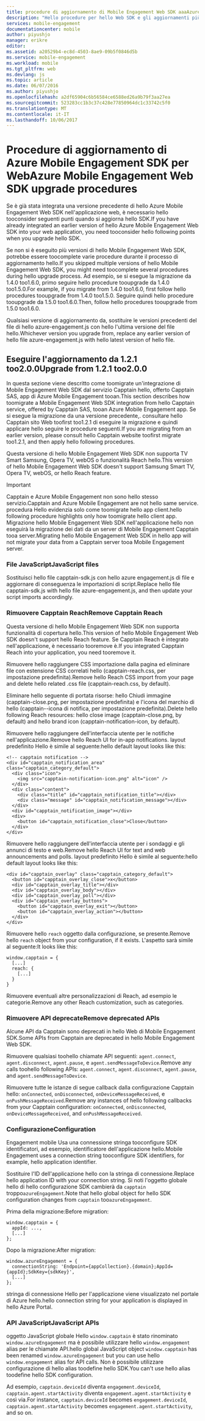 ```yaml
---
title: procedure di aggiornamento di Mobile Engagement Web SDK aaaAzure | Documenti Microsoft
description: "Hello procedure per hello Web SDK e gli aggiornamenti più recenti per Azure Mobile Engagement"
services: mobile-engagement
documentationcenter: mobile
author: piyushjo
manager: erikre
editor: 
ms.assetid: a20529b4-ec8d-4503-8ae9-09b5f0846d5b
ms.service: mobile-engagement
ms.workload: mobile
ms.tgt_pltfrm: web
ms.devlang: js
ms.topic: article
ms.date: 06/07/2016
ms.author: piyushjo
ms.openlocfilehash: a2df65904c6b56584ce6588ed26a9b79f3aa27ea
ms.sourcegitcommit: 523283cc1b3c37c428e77850964dc1c33742c5f0
ms.translationtype: MT
ms.contentlocale: it-IT
ms.lasthandoff: 10/06/2017
---
```

# <a name="azure-mobile-engagement-web-sdk-upgrade-procedures"></a><span data-ttu-id="de27f-103">Procedure di aggiornamento di Azure Mobile Engagement SDK per Web</span><span class="sxs-lookup"><span data-stu-id="de27f-103">Azure Mobile Engagement Web SDK upgrade procedures</span></span>
<span data-ttu-id="de27f-104">Se è già stata integrata una versione precedente di hello Azure Mobile Engagement Web SDK nell'applicazione web, è necessario hello tooconsider seguenti punti quando si aggiorna hello SDK.</span><span class="sxs-lookup"><span data-stu-id="de27f-104">If you have already integrated an earlier version of hello Azure Mobile Engagement Web SDK into your web application, you need tooconsider hello following points when you upgrade hello SDK.</span></span>

<span data-ttu-id="de27f-105">Se non si è eseguito più versioni di hello Mobile Engagement Web SDK, potrebbe essere toocomplete varie procedure durante il processo di aggiornamento hello.</span><span class="sxs-lookup"><span data-stu-id="de27f-105">If you skipped multiple versions of hello Mobile Engagement Web SDK, you might need toocomplete several procedures during hello upgrade process.</span></span> <span data-ttu-id="de27f-106">Ad esempio, se si esegue la migrazione da 1.4.0 too1.6.0, primo seguire hello procedure tooupgrade da 1.4.0 too1.5.0.</span><span class="sxs-lookup"><span data-stu-id="de27f-106">For example, if you migrate from 1.4.0 too1.6.0, first follow hello procedures tooupgrade from 1.4.0 too1.5.0.</span></span> <span data-ttu-id="de27f-107">Seguire quindi hello procedure tooupgrade da 1.5.0 too1.6.0.</span><span class="sxs-lookup"><span data-stu-id="de27f-107">Then, follow hello procedures tooupgrade from 1.5.0 too1.6.0.</span></span>

<span data-ttu-id="de27f-108">Qualsiasi versione di aggiornamento da, sostituire le versioni precedenti del file di hello azure-engagement.js con hello l'ultima versione del file hello.</span><span class="sxs-lookup"><span data-stu-id="de27f-108">Whichever version you upgrade from, replace any earlier version of hello file azure-engagement.js with hello latest version of hello file.</span></span>

## <a name="upgrade-from-121-too200"></a><span data-ttu-id="de27f-109">Eseguire l'aggiornamento da 1.2.1 too2.0.0</span><span class="sxs-lookup"><span data-stu-id="de27f-109">Upgrade from 1.2.1 too2.0.0</span></span>
<span data-ttu-id="de27f-110">In questa sezione viene descritto come toomigrate un'integrazione di Mobile Engagement Web SDK dal servizio Capptain hello, offerto Capptain SAS, app di Azure Mobile Engagement tooan.</span><span class="sxs-lookup"><span data-stu-id="de27f-110">This section describes how toomigrate a Mobile Engagement Web SDK integration from hello Capptain service, offered by Capptain SAS, tooan Azure Mobile Engagement app.</span></span> <span data-ttu-id="de27f-111">Se si esegue la migrazione da una versione precedente,. consultare hello Capptain sito Web toofirst too1.2.1 di eseguire la migrazione e quindi applicare hello seguire le procedure seguenti.</span><span class="sxs-lookup"><span data-stu-id="de27f-111">If you are migrating from an earlier version, please consult hello Capptain website toofirst migrate too1.2.1, and then apply hello following procedures.</span></span>

<span data-ttu-id="de27f-112">Questa versione di hello Mobile Engagement Web SDK non supporta TV Smart Samsung, Opera TV, webOS o funzionalità Reach hello.</span><span class="sxs-lookup"><span data-stu-id="de27f-112">This version of hello Mobile Engagement Web SDK doesn't support Samsung Smart TV, Opera TV, webOS, or hello Reach feature.</span></span>

> [!IMPORTANT]
> <span data-ttu-id="de27f-113">Capptain e Azure Mobile Engagement non sono hello stesso servizio.</span><span class="sxs-lookup"><span data-stu-id="de27f-113">Capptain and Azure Mobile Engagement are not hello same service.</span></span> <span data-ttu-id="de27f-114">procedura Hello evidenzia solo come toomigrate hello app client.</span><span class="sxs-lookup"><span data-stu-id="de27f-114">hello following procedure highlights only how toomigrate hello client app.</span></span> <span data-ttu-id="de27f-115">Migrazione hello Mobile Engagement Web SDK nell'applicazione hello non eseguirà la migrazione dei dati da un server di Mobile Engagement Capptain tooa server.</span><span class="sxs-lookup"><span data-stu-id="de27f-115">Migrating hello Mobile Engagement Web SDK in hello app will not migrate your data from a Capptain server tooa Mobile Engagement server.</span></span>
> 
> 

### <a name="javascript-files"></a><span data-ttu-id="de27f-116">File JavaScript</span><span class="sxs-lookup"><span data-stu-id="de27f-116">JavaScript files</span></span>
<span data-ttu-id="de27f-117">Sostituisci hello file capptain-sdk.js con hello azure engagement.js di file e aggiornare di conseguenza le importazioni di script.</span><span class="sxs-lookup"><span data-stu-id="de27f-117">Replace hello file capptain-sdk.js with hello file azure-engagement.js, and then update your script imports accordingly.</span></span>

### <a name="remove-capptain-reach"></a><span data-ttu-id="de27f-118">Rimuovere Capptain Reach</span><span class="sxs-lookup"><span data-stu-id="de27f-118">Remove Capptain Reach</span></span>
<span data-ttu-id="de27f-119">Questa versione di hello Mobile Engagement Web SDK non supporta funzionalità di copertura hello.</span><span class="sxs-lookup"><span data-stu-id="de27f-119">This version of hello Mobile Engagement Web SDK doesn't support hello Reach feature.</span></span> <span data-ttu-id="de27f-120">Se Capptain Reach è integrato nell'applicazione, è necessario tooremove è.</span><span class="sxs-lookup"><span data-stu-id="de27f-120">If you integrated Capptain Reach into your application, you need tooremove it.</span></span>

<span data-ttu-id="de27f-121">Rimuovere hello raggiungere CSS importazione dalla pagina ed eliminare file con estensione CSS correlati hello (capptain-reach.css, per impostazione predefinita).</span><span class="sxs-lookup"><span data-stu-id="de27f-121">Remove hello Reach CSS import from your page and delete hello related .css file (capptain-reach.css, by default).</span></span>

<span data-ttu-id="de27f-122">Eliminare hello seguente di portata risorse: hello Chiudi immagine (capptain-close.png, per impostazione predefinita) e l'icona del marchio di hello (capptain--icona di notifica, per impostazione predefinita).</span><span class="sxs-lookup"><span data-stu-id="de27f-122">Delete hello following Reach resources: hello close image (capptain-close.png, by default) and hello brand icon (capptain-notification-icon, by default).</span></span>

<span data-ttu-id="de27f-123">Rimuovere hello raggiungere dell'interfaccia utente per le notifiche nell'applicazione.</span><span class="sxs-lookup"><span data-stu-id="de27f-123">Remove hello Reach UI for in-app notifications.</span></span> <span data-ttu-id="de27f-124">layout predefinito Hello è simile al seguente:</span><span class="sxs-lookup"><span data-stu-id="de27f-124">hello default layout looks like this:</span></span>

    <!-- capptain notification -->
    <div id="capptain_notification_area" class="capptain_category_default">
      <div class="icon">
        <img src="capptain-notification-icon.png" alt="icon" />
      </div>
      <div class="content">
        <div class="title" id="capptain_notification_title"></div>
        <div class="message" id="capptain_notification_message"></div>
      </div>
      <div id="capptain_notification_image"></div>
      <div>
        <button id="capptain_notification_close">Close</button>
      </div>
    </div>

<span data-ttu-id="de27f-125">Rimuovere hello raggiungere dell'interfaccia utente per i sondaggi e gli annunci di testo e web.</span><span class="sxs-lookup"><span data-stu-id="de27f-125">Remove hello Reach UI for text and web announcements and polls.</span></span> <span data-ttu-id="de27f-126">layout predefinito Hello è simile al seguente:</span><span class="sxs-lookup"><span data-stu-id="de27f-126">hello default layout looks like this:</span></span>

    <div id="capptain_overlay" class="capptain_category_default">
      <button id="capptain_overlay_close">x</button>
      <div id="capptain_overlay_title"></div>
      <div id="capptain_overlay_body"></div>
      <div id="capptain_overlay_poll"></div>
      <div id="capptain_overlay_buttons">
        <button id="capptain_overlay_exit"></button>
        <button id="capptain_overlay_action"></button>
      </div>
    </div>

<span data-ttu-id="de27f-127">Rimuovere hello `reach` oggetto dalla configurazione, se presente.</span><span class="sxs-lookup"><span data-stu-id="de27f-127">Remove hello `reach` object from your configuration, if it exists.</span></span> <span data-ttu-id="de27f-128">L'aspetto sarà simile al seguente:</span><span class="sxs-lookup"><span data-stu-id="de27f-128">It looks like this:</span></span>

    window.capptain = {
      [...]
      reach: {
        [...]
      }
    }

<span data-ttu-id="de27f-129">Rimuovere eventuali altre personalizzazioni di Reach, ad esempio le categorie.</span><span class="sxs-lookup"><span data-stu-id="de27f-129">Remove any other Reach customization, such as categories.</span></span>

### <a name="remove-deprecated-apis"></a><span data-ttu-id="de27f-130">Rimuovere API deprecate</span><span class="sxs-lookup"><span data-stu-id="de27f-130">Remove deprecated APIs</span></span>
<span data-ttu-id="de27f-131">Alcune API da Capptain sono deprecati in hello Web di Mobile Engagement SDK.</span><span class="sxs-lookup"><span data-stu-id="de27f-131">Some APIs from Capptain are deprecated in hello Mobile Engagement Web SDK.</span></span>

<span data-ttu-id="de27f-132">Rimuovere qualsiasi toohello chiamate API seguenti: `agent.connect`, `agent.disconnect`, `agent.pause`, e `agent.sendMessageToDevice`.</span><span class="sxs-lookup"><span data-stu-id="de27f-132">Remove any calls toohello following APIs: `agent.connect`, `agent.disconnect`, `agent.pause`, and `agent.sendMessageToDevice`.</span></span>

<span data-ttu-id="de27f-133">Rimuovere tutte le istanze di segue callback dalla configurazione Capptain hello: `onConnected`, `onDisconnected`, `onDeviceMessageReceived`, e `onPushMessageReceived`.</span><span class="sxs-lookup"><span data-stu-id="de27f-133">Remove any instances of hello following callbacks from your Capptain configuration: `onConnected`, `onDisconnected`, `onDeviceMessageReceived`, and `onPushMessageReceived`.</span></span>

### <a name="configuration"></a><span data-ttu-id="de27f-134">Configurazione</span><span class="sxs-lookup"><span data-stu-id="de27f-134">Configuration</span></span>
<span data-ttu-id="de27f-135">Engagement mobile Usa una connessione stringa tooconfigure SDK identificatori, ad esempio, identificatore dell'applicazione hello.</span><span class="sxs-lookup"><span data-stu-id="de27f-135">Mobile Engagement uses a connection string tooconfigure SDK identifiers, for example, hello application identifier.</span></span>

<span data-ttu-id="de27f-136">Sostituire l'ID dell'applicazione hello con la stringa di connessione.</span><span class="sxs-lookup"><span data-stu-id="de27f-136">Replace hello application ID with your connection string.</span></span> <span data-ttu-id="de27f-137">Si noti l'oggetto globale hello di hello configurazione SDK cambierà da `capptain` troppo`azureEngagement`.</span><span class="sxs-lookup"><span data-stu-id="de27f-137">Note that hello global object for hello SDK configuration changes from `capptain` too`azureEngagement`.</span></span>

<span data-ttu-id="de27f-138">Prima della migrazione:</span><span class="sxs-lookup"><span data-stu-id="de27f-138">Before migration:</span></span>

    window.capptain = {
      appId: ...,
      [...]
    };

<span data-ttu-id="de27f-139">Dopo la migrazione:</span><span class="sxs-lookup"><span data-stu-id="de27f-139">After migration:</span></span>

    window.azureEngagement = {
      connectionString: 'Endpoint={appCollection}.{domain};AppId={appId};SdkKey={sdkKey}',
      [...]
    };

<span data-ttu-id="de27f-140">stringa di connessione Hello per l'applicazione viene visualizzato nel portale di Azure hello.</span><span class="sxs-lookup"><span data-stu-id="de27f-140">hello connection string for your application is displayed in hello Azure Portal.</span></span>

### <a name="javascript-apis"></a><span data-ttu-id="de27f-141">API JavaScript</span><span class="sxs-lookup"><span data-stu-id="de27f-141">JavaScript APIs</span></span>
<span data-ttu-id="de27f-142">oggetto JavaScript globale Hello `window.capptain` è stato rinominato `window.azureEngagement` ma è possibile utilizzare hello `window.engagement` alias per le chiamate API.</span><span class="sxs-lookup"><span data-stu-id="de27f-142">hello global JavaScript object `window.capptain` has been renamed `window.azureEngagement` but you can use hello `window.engagement` alias for API calls.</span></span> <span data-ttu-id="de27f-143">Non è possibile utilizzare configurazione di hello alias toodefine hello SDK.</span><span class="sxs-lookup"><span data-stu-id="de27f-143">You can't use hello alias toodefine hello SDK configuration.</span></span>

<span data-ttu-id="de27f-144">Ad esempio, `capptain.deviceId` diventa `engagement.deviceId`, `capptain.agent.startActivity` diventa `engagement.agent.startActivity` e così via.</span><span class="sxs-lookup"><span data-stu-id="de27f-144">For instance, `capptain.deviceId` becomes `engagement.deviceId`, `capptain.agent.startActivity` becomes `engagement.agent.startActivity`, and so on.</span></span>

